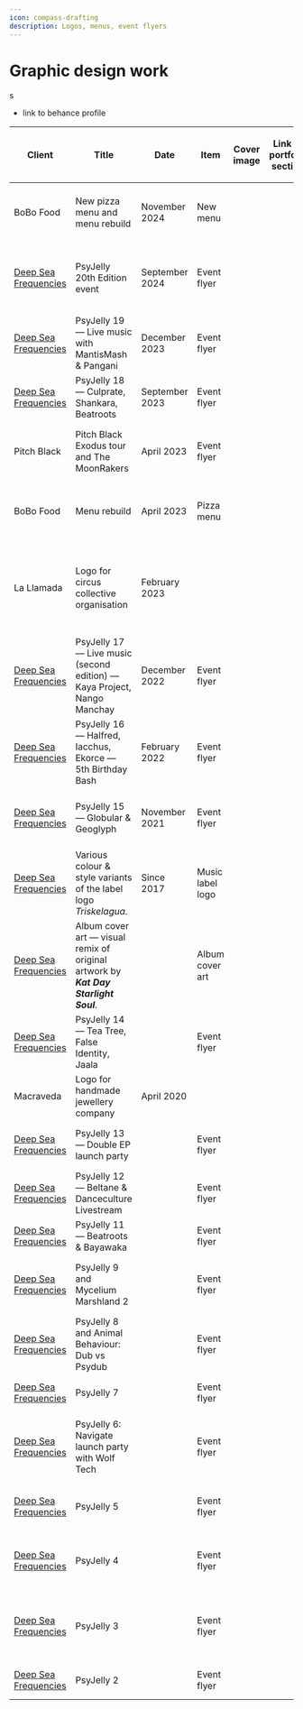 ```yaml
---
icon: compass-drafting
description: Logos, menus, event flyers
---
```


# Graphic design work



s

* link to behance profile



<table data-view="cards" data-full-width="true"><thead><tr><th>Client</th><th>Title</th><th>Date</th><th data-hidden>Item</th><th data-hidden data-type="files">Cover image</th><th data-hidden data-type="content-ref">Link to portfolio section</th><th data-hidden>Location</th><th data-hidden data-type="number">Work hours</th><th data-hidden>Tools used<select multiple><option value="ho1gctWVdhUC" label="Blender" color="blue"></option><option value="FRkdEdNAcdwN" label="Inkscape" color="blue"></option><option value="9k3ASTGz3h5n" label="Figma" color="blue"></option><option value="5QckY43k6ESW" label="Mandelbulb" color="blue"></option><option value="q6SmeA27Fy3o" label="Photoshop" color="blue"></option><option value="SBHyQL5sP4xT" label="FontForge" color="blue"></option><option value="CBrJI6ihmrKY" label="Hand" color="blue"></option></select></th><th data-hidden data-type="content-ref">Bēhance</th><th data-hidden data-card-cover data-type="files"></th></tr></thead><tbody><tr><td>BoBo Food</td><td>New pizza menu and menu rebuild</td><td>November 2024</td><td>New menu</td><td></td><td></td><td>Đà Nẵng, Việt Nam</td><td>null</td><td><span data-option="q6SmeA27Fy3o">Photoshop</span></td><td><a href="https://www.behance.net/gallery/208869371/BoBo-Pizza-Restaurant-menu">https://www.behance.net/gallery/208869371/BoBo-Pizza-Restaurant-menu</a></td><td><a href="../.gitbook/assets/BoBo menu 2024 - 00 - Front page - 4th design.jpg">BoBo menu 2024 - 00 - Front page - 4th design.jpg</a></td></tr><tr><td><a data-footnote-ref href="#user-content-fn-1">Deep Sea Frequencies</a></td><td>PsyJelly 20th Edition event</td><td>September 2024</td><td>Event flyer</td><td></td><td></td><td>Bristol, UK</td><td>null</td><td></td><td><a href="https://www.behance.net/gallery/208870751/Psychedelic-Jelly-20th-Edition-Globular-Quanta-more">https://www.behance.net/gallery/208870751/Psychedelic-Jelly-20th-Edition-Globular-Quanta-more</a></td><td><a href="../.gitbook/assets/PJ020 - PsyJelly 20th Edition facebook banner.jpg">PJ020 - PsyJelly 20th Edition facebook banner.jpg</a></td></tr><tr><td><a data-footnote-ref href="#user-content-fn-2">Deep Sea Frequencies</a></td><td>PsyJelly 19 — Live music with MantisMash &#x26; Pangani</td><td>December 2023</td><td>Event flyer</td><td></td><td></td><td>Bristol, UK</td><td>null</td><td></td><td><a href="https://www.behance.net/gallery/184796767/Psychedelic-Jelly-19-MantisMash-Pangani-Encounters">https://www.behance.net/gallery/184796767/Psychedelic-Jelly-19-MantisMash-Pangani-Encounters</a></td><td><a href="../.gitbook/assets/PJ019 - Flyer print A5 with bleed but RGB-1.jpg">PJ019 - Flyer print A5 with bleed but RGB-1.jpg</a></td></tr><tr><td><a data-footnote-ref href="#user-content-fn-3">Deep Sea Frequencies</a></td><td>PsyJelly 18 — Culprate, Shankara, Beatroots</td><td>September 2023</td><td>Event flyer</td><td></td><td></td><td>Bristol, UK</td><td>null</td><td></td><td><a href="https://www.behance.net/gallery/176359653/Psychedelic-Jelly-18-Culprate-Shankara-Beatroots">https://www.behance.net/gallery/176359653/Psychedelic-Jelly-18-Culprate-Shankara-Beatroots</a></td><td><a href="../.gitbook/assets/PJ018 - Flyer A5 05-EDIT-7.jpg">PJ018 - Flyer A5 05-EDIT-7.jpg</a></td></tr><tr><td>Pitch Black</td><td>Pitch Black Exodus tour and The MoonRakers</td><td>April 2023</td><td>Event flyer</td><td></td><td></td><td>Bristol, UK</td><td>null</td><td></td><td><a href="https://www.behance.net/gallery/164915925/Event-banner-Pitch-Black-The-MoonRakers">https://www.behance.net/gallery/164915925/Event-banner-Pitch-Black-The-MoonRakers</a></td><td><a href="../.gitbook/assets/Pitch Black 2023 - facebook - right handed.jpg">Pitch Black 2023 - facebook - right handed.jpg</a></td></tr><tr><td>BoBo Food</td><td>Menu rebuild</td><td>April 2023</td><td>Pizza menu</td><td></td><td></td><td>Đà Nẵng, Việt Nam</td><td>null</td><td><span data-option="q6SmeA27Fy3o">Photoshop</span></td><td><a href="https://www.behance.net/gallery/208869371/BoBo-Pizza-Restaurant-menu">https://www.behance.net/gallery/208869371/BoBo-Pizza-Restaurant-menu</a></td><td><a href="../.gitbook/assets/BoBo Menu 2023 - Page 0 - Front page.jpg">BoBo Menu 2023 - Page 0 - Front page.jpg</a></td></tr><tr><td>La Llamada</td><td>Logo for circus collective organisation</td><td>February 2023</td><td></td><td></td><td></td><td></td><td>null</td><td></td><td></td><td><a href="../.gitbook/assets/vector layout - sixth version - light 5 - for most social media sites.jpg">vector layout - sixth version - light 5 - for most social media sites.jpg</a></td></tr><tr><td><a data-footnote-ref href="#user-content-fn-4">Deep Sea Frequencies</a></td><td>PsyJelly 17 — Live music (second edition) — Kaya Project, Nango Manchay</td><td>December 2022</td><td>Event flyer</td><td></td><td></td><td>Bristol, UK</td><td>null</td><td><span data-option="5QckY43k6ESW">Mandelbulb, </span><span data-option="ho1gctWVdhUC">Blender, </span><span data-option="q6SmeA27Fy3o">Photoshop</span></td><td><a href="https://www.behance.net/gallery/164827263/Psychedelic-Jelly-17-live-music-event-flyer">https://www.behance.net/gallery/164827263/Psychedelic-Jelly-17-live-music-event-flyer</a></td><td><a href="../.gitbook/assets/PJ017 - Jan 2023 - FB Event Banner.jpg">PJ017 - Jan 2023 - FB Event Banner.jpg</a></td></tr><tr><td><a data-footnote-ref href="#user-content-fn-5">Deep Sea Frequencies</a></td><td>PsyJelly 16 — Halfred, Iacchus, Ekorce — 5th Birthday Bash</td><td>February 2022</td><td>Event flyer</td><td></td><td></td><td>Bristol, UK</td><td>null</td><td><span data-option="ho1gctWVdhUC">Blender, </span><span data-option="q6SmeA27Fy3o">Photoshop</span></td><td><a href="https://www.behance.net/gallery/164741815/Psychedelic-Jelly-16-2-rooms-flyer-FB">https://www.behance.net/gallery/164741815/Psychedelic-Jelly-16-2-rooms-flyer-FB</a></td><td><a href="../.gitbook/assets/PJ016 - facebook banner event blender 02.jpg">PJ016 - facebook banner event blender 02.jpg</a></td></tr><tr><td><a data-footnote-ref href="#user-content-fn-6">Deep Sea Frequencies</a></td><td>PsyJelly 15 — Globular &#x26; Geoglyph</td><td>November 2021</td><td>Event flyer</td><td></td><td></td><td>Bristol, UK</td><td>null</td><td><span data-option="q6SmeA27Fy3o">Photoshop</span></td><td><a href="https://www.behance.net/gallery/164738517/Psychedelic-Jelly-15-Globular-and-Geoglyph-flyer-FB">https://www.behance.net/gallery/164738517/Psychedelic-Jelly-15-Globular-and-Geoglyph-flyer-FB</a></td><td><a href="../.gitbook/assets/PJ015 - 02 flyer event obverse A5 CMYK-2.jpg">PJ015 - 02 flyer event obverse A5 CMYK-2.jpg</a></td></tr><tr><td><a data-footnote-ref href="#user-content-fn-7">Deep Sea Frequencies</a></td><td>Various colour &#x26; style variants of the label logo <em>Triskelagua</em>. </td><td>Since 2017</td><td>Music label logo</td><td></td><td></td><td>Bristol, UK</td><td>null</td><td><span data-option="q6SmeA27Fy3o">Photoshop, </span><span data-option="FRkdEdNAcdwN">Inkscape, </span><span data-option="ho1gctWVdhUC">Blender</span></td><td></td><td></td></tr><tr><td><a data-footnote-ref href="#user-content-fn-8">Deep Sea Frequencies</a></td><td>Album cover art — visual remix of original artwork by <em><strong>Kat Day Starlight Soul</strong></em>.</td><td></td><td>Album cover art</td><td></td><td></td><td></td><td>null</td><td><span data-option="q6SmeA27Fy3o">Photoshop</span></td><td><a href="https://www.behance.net/gallery/126973771/Geolinguistic-Remix-album-artwork-by-Kat-Day">https://www.behance.net/gallery/126973771/Geolinguistic-Remix-album-artwork-by-Kat-Day</a></td><td></td></tr><tr><td><a data-footnote-ref href="#user-content-fn-9">Deep Sea Frequencies</a></td><td>PsyJelly 14 — Tea Tree, False Identity, Jaala</td><td></td><td>Event flyer</td><td></td><td></td><td>Bristol, UK</td><td>null</td><td><span data-option="FRkdEdNAcdwN">Inkscape, </span><span data-option="q6SmeA27Fy3o">Photoshop</span></td><td><a href="https://www.behance.net/gallery/126215901/Psychedelic-Jelly-14-facebook-event-banner-image">https://www.behance.net/gallery/126215901/Psychedelic-Jelly-14-facebook-event-banner-image</a></td><td><a href="../.gitbook/assets/PJ014 - 01 A5 flyer front CMYK-4.jpg">PJ014 - 01 A5 flyer front CMYK-4.jpg</a></td></tr><tr><td>Macraveda</td><td>Logo for handmade jewellery company</td><td>April 2020</td><td></td><td></td><td></td><td></td><td>null</td><td></td><td></td><td><a href="../.gitbook/assets/Macraveda 2020 - render 2.png">Macraveda 2020 - render 2.png</a></td></tr><tr><td><a data-footnote-ref href="#user-content-fn-10">Deep Sea Frequencies</a></td><td>PsyJelly 13 — Double EP launch party</td><td></td><td>Event flyer</td><td></td><td></td><td></td><td>null</td><td></td><td><a href="https://www.behance.net/gallery/125087323/Psychedelic-Jelly-13-Double-EP-launch-party">https://www.behance.net/gallery/125087323/Psychedelic-Jelly-13-Double-EP-launch-party</a></td><td><a href="../.gitbook/assets/PJ013 - facebook banner PSD 08.jpg">PJ013 - facebook banner PSD 08.jpg</a></td></tr><tr><td><a data-footnote-ref href="#user-content-fn-11">Deep Sea Frequencies</a></td><td>PsyJelly 12 — Beltane &#x26; Danceculture Livestream</td><td></td><td>Event flyer</td><td></td><td></td><td></td><td>null</td><td><span data-option="CBrJI6ihmrKY">Hand, </span><span data-option="FRkdEdNAcdwN">Inkscape</span></td><td><a href="https://www.behance.net/gallery/125086295/Psychedelic-Jelly-12-Beltane-Danceculture-livestream">https://www.behance.net/gallery/125086295/Psychedelic-Jelly-12-Beltane-Danceculture-livestream</a></td><td><a href="../.gitbook/assets/PJ012 - facebook banner 03 bluer.jpg">PJ012 - facebook banner 03 bluer.jpg</a></td></tr><tr><td><a data-footnote-ref href="#user-content-fn-12">Deep Sea Frequencies</a></td><td>PsyJelly 11 — Beatroots &#x26; Bayawaka</td><td></td><td>Event flyer</td><td></td><td></td><td></td><td>null</td><td></td><td><a href="https://www.behance.net/gallery/125057301/Psychedelic-Jelly-11-Beatroots-Bayawaka">https://www.behance.net/gallery/125057301/Psychedelic-Jelly-11-Beatroots-Bayawaka</a></td><td><a href="../.gitbook/assets/PJ011 - front and back.jpg">PJ011 - front and back.jpg</a></td></tr><tr><td><a data-footnote-ref href="#user-content-fn-13">Deep Sea Frequencies</a></td><td>PsyJelly 9 and Mycelium Marshland 2</td><td></td><td>Event flyer</td><td></td><td></td><td></td><td>null</td><td></td><td><a href="https://www.behance.net/gallery/124721351/Psychedelic-Jelly-9-Mycelium-Marshland-2">https://www.behance.net/gallery/124721351/Psychedelic-Jelly-9-Mycelium-Marshland-2</a></td><td><a href="../.gitbook/assets/PJ009 - Poster 02 - Mycelium Marshland-3.jpg">PJ009 - Poster 02 - Mycelium Marshland-3.jpg</a></td></tr><tr><td><a data-footnote-ref href="#user-content-fn-14">Deep Sea Frequencies</a></td><td>PsyJelly 8 and Animal Behaviour: Dub vs Psydub</td><td></td><td>Event flyer</td><td></td><td></td><td></td><td>null</td><td></td><td><a href="https://www.behance.net/gallery/124252705/Psychedelic-Jelly-8-Animal-Behaviour-Dub-vs-Psydub">https://www.behance.net/gallery/124252705/Psychedelic-Jelly-8-Animal-Behaviour-Dub-vs-Psydub</a></td><td><a href="../.gitbook/assets/PJ008 - Dub VS Psy poster - 06 farran-5.jpg">PJ008 - Dub VS Psy poster - 06 farran-5.jpg</a></td></tr><tr><td><a data-footnote-ref href="#user-content-fn-15">Deep Sea Frequencies</a></td><td>PsyJelly 7</td><td></td><td>Event flyer</td><td></td><td></td><td></td><td>null</td><td></td><td><a href="https://www.behance.net/gallery/70299131/Psychedelic-Jelly-7">https://www.behance.net/gallery/70299131/Psychedelic-Jelly-7</a></td><td><a href="../.gitbook/assets/PJ007 - Flyer 02.jpg">PJ007 - Flyer 02.jpg</a></td></tr><tr><td><a data-footnote-ref href="#user-content-fn-16">Deep Sea Frequencies</a></td><td>PsyJelly 6: Navigate launch party with Wolf Tech</td><td></td><td>Event flyer</td><td></td><td></td><td></td><td>null</td><td></td><td><a href="https://www.behance.net/gallery/65489261/Psychedelic-Jelly-6-Navigate">https://www.behance.net/gallery/65489261/Psychedelic-Jelly-6-Navigate</a></td><td><a href="../.gitbook/assets/PJ006 - v25 navigation poster - updated contrast.jpg">PJ006 - v25 navigation poster - updated contrast.jpg</a></td></tr><tr><td><a data-footnote-ref href="#user-content-fn-17">Deep Sea Frequencies</a></td><td>PsyJelly 5</td><td></td><td>Event flyer</td><td></td><td></td><td></td><td>null</td><td></td><td><a href="https://www.behance.net/gallery/65488801/Psychedelic-Jelly-5">https://www.behance.net/gallery/65488801/Psychedelic-Jelly-5</a></td><td><a href="../.gitbook/assets/PJ005 - facebook post image 4.jpg">PJ005 - facebook post image 4.jpg</a></td></tr><tr><td><a data-footnote-ref href="#user-content-fn-18">Deep Sea Frequencies</a></td><td>PsyJelly 4</td><td></td><td>Event flyer</td><td></td><td></td><td></td><td>null</td><td></td><td><a href="https://www.behance.net/gallery/65488623/Psychedelic-Jelly-4">https://www.behance.net/gallery/65488623/Psychedelic-Jelly-4</a></td><td><a href="../.gitbook/assets/PJ004 - jellyfish poster landscape 03.jpg">PJ004 - jellyfish poster landscape 03.jpg</a></td></tr><tr><td><a data-footnote-ref href="#user-content-fn-19">Deep Sea Frequencies</a></td><td>PsyJelly 3</td><td></td><td>Event flyer</td><td></td><td></td><td></td><td>null</td><td></td><td><a href="https://www.behance.net/gallery/65485995/Psychedelic-Jelly-3">https://www.behance.net/gallery/65485995/Psychedelic-Jelly-3</a></td><td><a href="../.gitbook/assets/PJ003 - jellyfish poster facebook advert size.jpg">PJ003 - jellyfish poster facebook advert size.jpg</a></td></tr><tr><td><a data-footnote-ref href="#user-content-fn-20">Deep Sea Frequencies</a></td><td>PsyJelly 2</td><td></td><td>Event flyer</td><td></td><td></td><td></td><td>null</td><td></td><td><a href="https://www.behance.net/gallery/65418667/Psychedelic-Jelly-2">https://www.behance.net/gallery/65418667/Psychedelic-Jelly-2</a></td><td><a href="../.gitbook/assets/PJ002 - jellyfish yellow.jpg">PJ002 - jellyfish yellow.jpg</a></td></tr></tbody></table>



[^1]: previously _Psychedelic Jelly_

[^2]: previously _Psychedelic Jelly_

[^3]: previously _Psychedelic Jelly_

[^4]: previously _Psychedelic Jelly_

[^5]: previously _Psychedelic Jelly_

[^6]: previously _Psychedelic Jelly_

[^7]: previously _Psychedelic Jelly_

[^8]: previously _Psychedelic Jelly_

[^9]: previously _Psychedelic Jelly_

[^10]: previously _Psychedelic Jelly_

[^11]: previously _Psychedelic Jelly_

[^12]: previously _Psychedelic Jelly_

[^13]: previously _Psychedelic Jelly_

[^14]: previously _Psychedelic Jelly_

[^15]: previously _Psychedelic Jelly_

[^16]: previously _Psychedelic Jelly_

[^17]: previously _Psychedelic Jelly_

[^18]: previously _Psychedelic Jelly_

[^19]: previously _Psychedelic Jelly_

[^20]: previously _Psychedelic Jelly_
